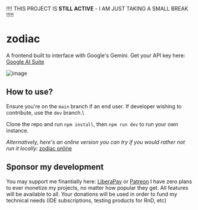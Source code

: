 !!!! THIS PROJECT IS **STILL ACTIVE** - I AM JUST TAKING A SMALL BREAK !!!!!

# zodiac
A frontend built to interface with Google's Gemini. Get your API key here: [Google AI Suite](https://makersuite.google.com/app/apikey)

![image](https://github.com/faetalize/zodiac/assets/134988598/914ff978-2611-4e9f-b00f-55966b238dcb)
## How to use?
Ensure you're on the `main` branch if an end user. If developer wishing to contribute, use the `dev` branch.\

Clone the repo and run `npm install`, then `npm run dev` to run your own instance.

*Alternatively, here's an online version you can try if you would rather not run it locally:* [zodiac online](https://zodic.faetalize.dev/)
## Sponsor my development
You may support me finantially here: [LiberaPay](https://liberapay.com/faetalize) or [Patreon](https://patreon.com/faetalize)
I have zero plans to ever monetize my projects, no matter how popular they get. All features will be available to all. Your donations will be used in order to fund my technical needs (IDE subscriptions, testing products for RnD, etc)
